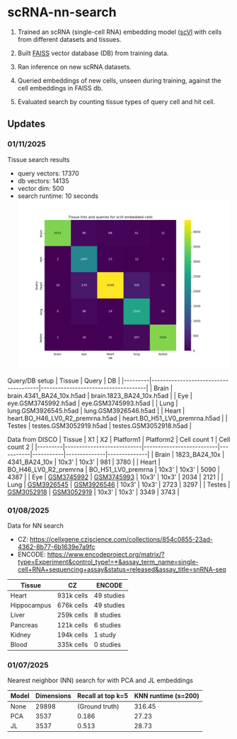 # scRNA-nn-search

1) Trained an scRNA (single-cell RNA) embedding model ([scVI](https://www.nature.com/articles/s41592-018-0229-2) with cells from different datasets and tissues.

2) Built [FAISS](https://github.com/facebookresearch/faiss) vector database (DB) from training data.

3) Ran inference on new scRNA datasets.

4) Queried embeddings of new cells, unseen during training, against the cell embeddings in FAISS db.

5) Evaluated search by counting tissue types of query cell and hit cell.

## Updates

### 01/11/2025
Tissue search results
- query vectors: 17370
- db vectors: 14135
- vector dim: 500
- search runtime: 10 seconds
![Tissue search results](heatmap.png)

Query/DB setup
| Tissue  | Query                                | DB                                  |
|---------|--------------------------------------|-------------------------------------|
| Brain   | brain.4341_BA24_10x.h5ad            | brain.1823_BA24_10x.h5ad           |
| Eye     | eye.GSM3745992.h5ad                 | eye.GSM3745993.h5ad                |
| Lung    | lung.GSM3926545.h5ad                | lung.GSM3926546.h5ad               |
| Heart   | heart.BO_H46_LV0_R2_premrna.h5ad    | heart.BO_H51_LV0_premrna.h5ad      |
| Testes  | testes.GSM3052919.h5ad              | testes.GSM3052918.h5ad             |


Data from DISCO
| Tissue  | X1                       | X2                       | Platform1 | Platform2 | Cell count 1 | Cell count 2 |
|---------|---------------------------|--------------------------|-----------|-----------|--------------|--------------|
| Brain   | 1823_BA24_10x            | 4341_BA24_10x           | 10x3'     | 10x3'     | 981          | 3780         |
| Heart   | BO_H46_LV0_R2_premrna    | BO_H51_LV0_premrna      | 10x3'     | 10x3'     | 5090         | 4387         |
| Eye     | [GSM3745992](#)          | [GSM3745993](#)         | 10x3'     | 10x3'     | 2034         | 2121         |
| Lung    | [GSM3926545](#)          | [GSM3926546](#)         | 10x3'     | 10x3'     | 2723         | 3297         |
| Testes  | [GSM3052918](#)          | [GSM3052919](#)         | 10x3'     | 10x3'     | 3349         | 3743         |

### 01/08/2025

Data for NN search
- CZ: https://cellxgene.cziscience.com/collections/854c0855-23ad-4362-8b77-6b1639e7a9fc
- ENCODE: https://www.encodeproject.org/matrix/?type=Experiment&control_type!=*&assay_term_name=single-cell+RNA+sequencing+assay&status=released&assay_title=snRNA-seq

| Tissue       | CZ           | ENCODE        |
|--------------|--------------|---------------|
| Heart        | 931k cells   | 49 studies    |
| Hippocampus  | 676k cells   | 49 studies    |
| Liver        | 259k cells   | 8 studies     |
| Pancreas     | 121k cells   | 6 studies     |
| Kidney       | 194k cells   | 1 study       |
| Blood        | 335k cells   | 0 studies     |

### 01/07/2025

Nearest neighbor (NN) search for with PCA and JL embeddings

| Model | Dimensions | Recall at top k=5       | KNN runtime (s=200) |
|-------|------------|-------------------------|---------------------|
| None  | 29898      | (Ground truth)          | 316.45             |
| PCA   | 3537       | 0.186                   | 27.23              |
| JL    | 3537       | 0.513                   | 28.73              |
